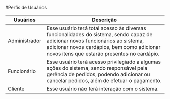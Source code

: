#Perfis de Usuários

|Usuários|Descrição|
---------|---------|
|Administrador| Esse usuário terá total acesso às diversas funcionalidades do sistema, sendo capaz de adicionar novos funcionários ao sistema, adicionar novos cardápios, bem como adicionar novos itens que estarão presentes no cardápio.
|Funcionário| Esse usuário terá acesso privilegiado a algumas ações do sistema, sendo responsável pela gerência de pedidos, podendo adicionar ou cancelar pedidos, além de efetuar o pagamento. 
|Cliente| Esse usuário não terá interação com o sistema.
